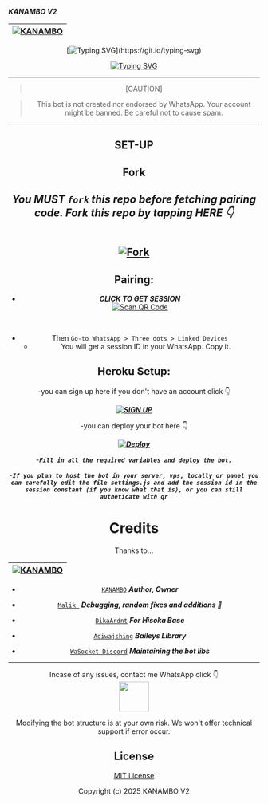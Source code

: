 
 ***KANAMBO V2***

<div align="center">

| [![KANAMBO](https://avatars.githubusercontent.com/u/106575586?v=4)](https://github.com/Kanambp)|
|----|


[![Typing SVG](https://readme-typing-svg.herokuapp.com?font=Rockstar-ExtraBold&size=30&pause=1000&color=0000FF&center=true&vCenter=true&width=500&height=60&lines=HOLLA+WELCOME+TO+THIS+REPO!)](https://git.io/typing-svg)

   [![Typing SVG](https://readme-typing-svg.herokuapp.com?font=Rockstar-ExtraBold&color=F33A6A&lines=FORK+AND+MAYBE+GIVE+US+A+STAR)](https://git.io/typing-svg)

---

> [CAUTION]

> This bot is not created nor endorsed by WhatsApp. Your account might be banned. Be careful not to cause spam.

---



 
## SET-UP

## Fork

<h2 align="center">   

***You MUST `fork` this repo before fetching pairing code. Fork this repo by tapping  HERE 👇***


<br>[![Fork](https://img.shields.io/badge/Fork_this-repo-181717?style=for-the-badge&logo=github)](https://github://Kanambp/dreaded/fork)</br>


## Pairing:
- ***CLICK TO GET SESSION***
  <br>
[![Scan QR Code](https://img.shields.io/badge/CLICK-QET%20SESSION-ff007f?style=for-the-badge&logo=qr-code&logoColor=white)](https://kanambo-qr.onrender.com)
</br>

- Then `Go-to WhatsApp > Three dots > Linked Devices`
   - You will get a session ID in your WhatsApp. Copy it.

## Heroku Setup:
-you can sign up here if you don't have an account click 👇 

***[![SIGN UP ](https://img.shields.io/badge/Signup-Heroku-6762A6?logo=heroku&style=for-the-badge)](https://signup.heroku.com/)***

-you can deploy your bot here 👇

***[![Deploy](https://www.herokucdn.com/deploy/button.svg)](https://heroku.com/deploy?template=github://Kanambp/dreaded)***


-***`Fill in all the required variables and deploy the bot.`***

-***`If you plan to host the bot in your server, vps, locally or panel you can carefully edit the file settings.js and add the session id in the session constant (if you know what that is), or you can still autheticate with qr`***




# Credits

Thanks to...

<div align="center">

|  [![KANAMBO](https://avatars.githubusercontent.com/u/106575586?v=4)](https://github.com/Kanambp)|
|----|
* [`KANAMBO`](https://github.com/Kanambp) ***Author, Owner***

* [`Malik `](https://github.com/darkLo1rd) ***Debugging, random fixes and additions 🌱***
* [`DikaArdnt`](https://github.com/DikaArdnt) ***For Hisoka Base***
* [`Adiwajshing`](https://github.com/WhiskeySockets/Baileys) ***Baileys Library***
* [`WaSocket Discord`](https://discord.gg/WeJM5FP9GG) ***Maintaining the bot libs***



---



Incase of any issues, contact me WhatsApp click 👇
<br>
<a href="https://wa.me/+254114148625">
  <img src="https://upload.wikimedia.org/wikipedia/commons/6/6b/WhatsApp.svg" width="60">
</a>
</br>

Modifying the bot structure is at your own risk. We won't offer technical support if error occur.


## License

[MIT License](https://github.com/Kanambp/Kan-dreaded/blob/main/LICENSE)

Copyright (c) 2025 KANAMBO V2


